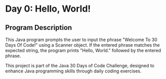 # Day 0: Hello, World!

## Program Description
This Java program prompts the user to input the phrase "Welcome To 30 Days Of Code!" using a Scanner object. If the entered phrase matches the expected string, the program prints "Hello, World." followed by the entered phrase.

This project is part of the Java 30 Days of Code Challenge, designed to enhance Java programming skills through daily coding exercises.
